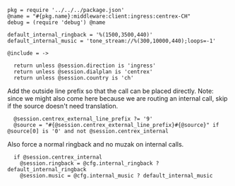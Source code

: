     pkg = require '../../../package.json'
    @name = "#{pkg.name}:middleware:client:ingress:centrex-CH"
    debug = (require 'debug') @name

    default_internal_ringback = '%(1500,3500,440)'
    default_internal_music = 'tone_stream://%(300,10000,440);loops=-1'

    @include = ->

      return unless @session.direction is 'ingress'
      return unless @session.dialplan is 'centrex'
      return unless @session.country is 'ch'

Add the outside line prefix so that the call can be placed directly.
Note: since we might also come here because we are routing an internal call, skip if the source doesn't need translation.

      @session.centrex_external_line_prefix ?= '9'
      @source = "#{@session.centrex_external_line_prefix}#{@source}" if @source[0] is '0' and not @session.centrex_internal

Also force a normal ringback and no muzak on internal calls.

      if @session.centrex_internal
        @session.ringback = @cfg.internal_ringback ? default_internal_ringback
        @session.music = @cfg.internal_music ? default_internal_music
